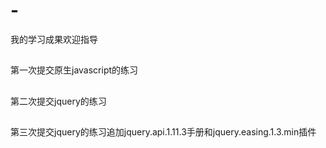 # -
我的学习成果欢迎指导
##
第一次提交原生javascript的练习
##
第二次提交jquery的练习
##
第三次提交jquery的练习追加jquery.api.1.11.3手册和jquery.easing.1.3.min插件